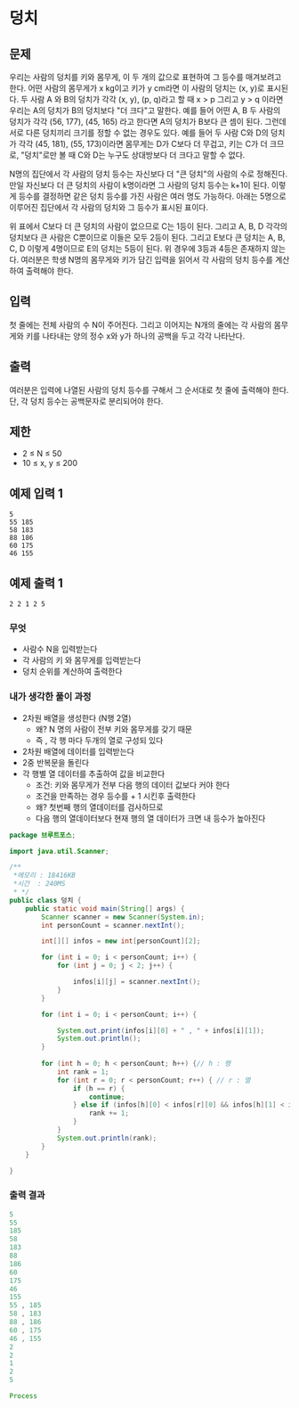 # 덩치


## 문제

우리는 사람의 덩치를 키와 몸무게, 이 두 개의 값으로 표현하여 그 등수를 매겨보려고 한다. 어떤 사람의 몸무게가 x kg이고 키가 y cm라면 이 사람의 덩치는 (x, y)로 표시된다. 두 사람 A 와 B의 덩치가 각각 (x, y), (p, q)라고 할 때 x > p 그리고 y > q 이라면 우리는 A의 덩치가 B의 덩치보다 "더 크다"고 말한다. 예를 들어 어떤 A, B 두 사람의 덩치가 각각 (56, 177), (45, 165) 라고 한다면 A의 덩치가 B보다 큰 셈이 된다. 그런데 서로 다른 덩치끼리 크기를 정할 수 없는 경우도 있다. 예를 들어 두 사람 C와 D의 덩치가 각각 (45, 181), (55, 173)이라면 몸무게는 D가 C보다 더 무겁고, 키는 C가 더 크므로, "덩치"로만 볼 때 C와 D는 누구도 상대방보다 더 크다고 말할 수 없다.

N명의 집단에서 각 사람의 덩치 등수는 자신보다 더 "큰 덩치"의 사람의 수로 정해진다. 만일 자신보다 더 큰 덩치의 사람이 k명이라면 그 사람의 덩치 등수는 k+1이 된다. 이렇게 등수를 결정하면 같은 덩치 등수를 가진 사람은 여러 명도 가능하다. 아래는 5명으로 이루어진 집단에서 각 사람의 덩치와 그 등수가 표시된 표이다.


위 표에서 C보다 더 큰 덩치의 사람이 없으므로 C는 1등이 된다. 그리고 A, B, D 각각의 덩치보다 큰 사람은 C뿐이므로 이들은 모두 2등이 된다. 그리고 E보다 큰 덩치는 A, B, C, D 이렇게 4명이므로 E의 덩치는 5등이 된다. 위 경우에 3등과 4등은 존재하지 않는다. 여러분은 학생 N명의 몸무게와 키가 담긴 입력을 읽어서 각 사람의 덩치 등수를 계산하여 출력해야 한다.

## 입력

첫 줄에는 전체 사람의 수 N이 주어진다. 그리고 이어지는 N개의 줄에는 각 사람의 몸무게와 키를 나타내는 양의 정수 x와 y가 하나의 공백을 두고 각각 나타난다.

## 출력

여러분은 입력에 나열된 사람의 덩치 등수를 구해서 그 순서대로 첫 줄에 출력해야 한다. 단, 각 덩치 등수는 공백문자로 분리되어야 한다.

## 제한

- 2 ≤ N ≤ 50
- 10 ≤ x, y ≤ 200

## 예제 입력 1

```
5
55 185
58 183
88 186
60 175
46 155

```

## 예제 출력 1

```
2 2 1 2 5
```

### 무엇

- 사람수 N을 입력받는다
- 각 사람의 키 와 몸무게를 입력받는다
- 덩치 순위를 계산하여 출력한다

### 내가 생각한 풀이 과정

- 2차원 배열을 생성한다 (N행 2열)
    - 왜? N 명의 사람이 전부 키와 몸무게를 갖기 때문
    - 즉 , 각 행 마다 두개의 열로 구성되 있다
- 2차원 배열에 데이터를 입력받는다
- 2중 반복문을 돌린다
- 각 행별 열 데이터를 추출하여 값을 비교한다
    - 조건: 키와 몸무게가 전부 다음 행의 데이터 값보다 커야 한다
    - 조건을 만족하는 경우 등수를 + 1 시킨후 출력한다
    - 왜? 첫번째 행의 열데이터를 검사하므로
    - 다음 행의 열데이터보다 현재 행의 열 데이터가 크면 내 등수가 높아진다

```java
package 브루트포스;

import java.util.Scanner;

/**
 *메모리 : 18416KB
 *시간  : 240MS
 * */
public class 덩치 {
    public static void main(String[] args) {
        Scanner scanner = new Scanner(System.in);
        int personCount = scanner.nextInt();

        int[][] infos = new int[personCount][2];

        for (int i = 0; i < personCount; i++) {
            for (int j = 0; j < 2; j++) {

                infos[i][j] = scanner.nextInt();
            }
        }

        for (int i = 0; i < personCount; i++) {

            System.out.print(infos[i][0] + " , " + infos[i][1]);
            System.out.println();
        }
        
        for (int h = 0; h < personCount; h++) {// h : 행
            int rank = 1;
            for (int r = 0; r < personCount; r++) { // r : 열
                if (h == r) {
                    continue;
                } else if (infos[h][0] < infos[r][0] && infos[h][1] < infos[r][1]) {
                    rank += 1;
                }
            }
            System.out.println(rank);
        }
    }

}
```

### 출력 결과

```java
5
55
185
58
183
88
186
60
175
46
155
55 , 185
58 , 183
88 , 186
60 , 175
46 , 155
2
2
1
2
5

Process
```